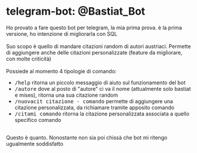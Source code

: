 # telegram-bot: @Bastiat_Bot

Ho provato a fare questo bot per telegram, la mia prima prova. è la prima versione, ho intenzione di migliorarla con SQL<br/><br/>
Suo scopo è quello di mandare citazioni random di autori austriaci. Permette di aggiungere anche delle citazioni personalizzate (feature da migliorare, con molte criticità)<br/><br/>
Possiede al momento 4 tipologie di comando:<br/>
<ul>
  <li><tt>/help</tt> ritorna un piccolo messaggio di aiuto sul funzionamento del bot</li>
  <li><tt>/autore</tt> dove al posto di "autore" ci va il nome (attualmente solo bastiat e mises), ritorna una sua citazione random</li>
  <li><tt>/nuovacit citazione - comando</tt> permette di aggiungere una citazione personalizzata, da richiamare tramite apposito comando</li>
  <li><tt>/citami comando</tt> ritorna la citazione personalizzata associata a quello specifico comando</li>
</ul>
</br>Questo è quanto. Nonostante non sia poi chissà che bot mi ritengo ugualmente soddisfatto
